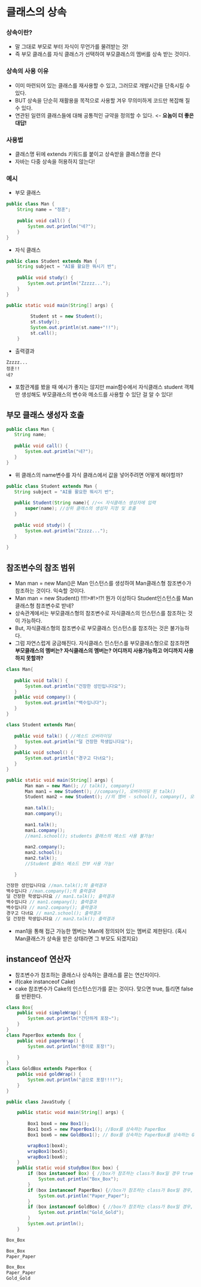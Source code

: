 # 클래스의 상속

### 상속이란?
 - 말 그대로 부모로 부터 자식이 무언가를 물려받는 것!
 - 즉 부모 클래스를 자식 클래스가 선택하여 부모클래스의 멤버를 상속 받는 것이다.

### 상속의 사용 이유
 - 이미 마련되어 있는 클래스를 재사용할 수 있고, 그러므로 개발시간을 단축시킬 수 있다.
 - BUT 상속을 단순히 재활용을 목적으로 사용할 겨우 무의미하게 코드만 복잡해 질 수 있다.
 - 연관된 일련의 클래스들에 대해 공통적인 규약을 정의할 수 있다. <- __요놈이 더 좋은 대답!__

### 사용법
 - 클래스명 뒤에 extends 키워드를 붙이고 상속받을 클래스명을 쓴다
 - 자바는 다중 상속을 허용하지 않는다!

### 예시
 - 부모 클래스
```java
public class Man {
	String name = "정훈";
	
	public void call() {
		System.out.println("네?");
	}
}
```
 - 자식 클래스

```java
public class Student extends Man {
	String subject = "AI를 활요한 뭐시기 반";
	
	public void study() {
		System.out.println("Zzzzz...");
	}
}
```
```java
public static void main(String[] args) {
		
		 Student st = new Student();
		 st.study();		 
		 System.out.println(st.name+"!!");
		 st.call();
	}
```
- 출력결과
```
Zzzzz...
정훈!!
네?
```
 - 포함관계를 봤을 때 예시가 좋지는 않지만 main함수에서 자식클래스 student 객체만 생성해도 부모클래스의 변수와 메소드를 사용할 수 있단 걸 알 수 있다!

## 부모 클래스 생성자 호출

 ```java
public class Man {
	String name;
	
	public void call() {
		System.out.println("네?");
	}
}
```
 - 위 클래스의 name변수를 자식 클래스에서 값을 넣어주려면 어떻게 해야할까?
 
 ```java
public class Student extends Man {
	String subject = "AI를 활요한 뭐시기 반";
	
	public Student(String name){ //<< 자식클래스 생성자에 입력
		super(name); //상위 클래스의 생성자 지정 및 호출
	}
	
	public void study() {
		System.out.println("Zzzzz...");
	}
	
}
```
## 참조변수의 참조 범위
 - Man man = new Man()은 Man 인스턴스를 생성하여 Man클래스형 참조변수가 참조하는 것이다. 익숙할 것이다.
 - Man man = new Student()  !!!!>#!>!?! 뭔가 이상하다 Student인스턴스를 Man클래스형 참조변수로 받네?
 - 상속관계에서는 부모클래스형의 참조변수로 자식클래스의 인스턴스를 참조하는 것이 가능하다.
 - But, 자식클래스형의 참조변수로 부모클래스 인스턴스를 참조하는 것은 불가능하다.
 - 그럼 자연스럽게 궁금해진다. 자식클래스 인스턴스를 부모클래스형으로 참조하면 __부모클래스의 멤버는? 자식클래스의 멤버는? 어디까지 사용가능하고 어디까지 사용하지 못할까?__
 ```java
 class Man{
	
	public void talk() {
		System.out.println("건장한 성인입니다요");
	}
	public void company() {
		System.out.println("백수입니다");
	}
}

class Student extends Man{
	
	public void talk() { //메소드 오버라이딩
		System.out.println("덜 건장한 학생입니다요");
	}
	public void school() {
		System.out.println("경구고 다녀요");
	}
}

public static void main(String[] args) {
		Man man = new Man(); // talk(), company()
		Man man1 = new Student(); //company(), 오버라이딩 된 talk()
		Student man2 = new Student(); //의 멤버 - school(), company(), 오버라이딩 된 talk()
		
		man.talk();		
		man.company();
		
		man1.talk();
		man1.company();
		//man1.school(); students 클래스의 메소드 사용 불가능!
		
		man2.company();
		man2.school();
		man2.talk();
		//Student 클래스 메소드 전부 사용 가능!

	}
 ```
```java
건장한 성인입니다요 //man.talk();의 출력결과
백수입니다 //man.company();의 출력결과
덜 건장한 학생입니다요 // man1.talk(); 출력결과
백수입니다 // man1.company(); 출력결과
백수입니다 // man2.company(); 출력결과
경구고 다녀요 // man2.school(); 출력결과
덜 건장한 학생입니다요 // man2.talk(); 출력결과
```
- man1을 통해 접근 가능한 멤버는 Man에 정의되어 있는 멤버로 제한된다. (혹시 Man클래스가 상속을 받은 상태라면 그 부모도 되겠지요)

## instanceof 연산자
 - 참조변수가 참조하는 클래스나 상속하는 클래스를 묻는 연산자이다. 
 - if(cake instanceof Cake)
 - cake 참조변수가 Cake의 인스턴스인가를 묻는 것이다. 맞으면 true, 틀리면 false를 반환한다.
```java
class Box{
	public void simpleWrap() {
		System.out.println("간단하게 포장~");
	}
}
class PaperBox extends Box {
	public void paperWrap() {
		System.out.println("종이로 포장!");
		
	}
}
class GoldBox extends PaperBox {
	public void goldWrap() {
		System.out.println("금으로 포장!!!!");
	}
}

public class JavaStudy {

	public static void main(String[] args) {
				
		Box1 box4 = new Box1();
		Box1 box5 = new PaperBox1(); //Box를 상속하는 PaperBox
		Box1 box6 = new GoldBox1(); // Box를 상속하는 PaperBox를 상속하는 GoldBox

		wrapBox1(box4);
		wrapBox1(box5);
		wrapBox1(box6);
	}
	public static void studyBox(Box box) {
		if (box instanceof Box) { //box가 참조하는 class가 Box일 경우 true
			System.out.println("Box_Box");
		}
		if (box instanceof PaperBox) {//box가 참조하는 class가 Box일 경우, PaperBox일 경우 true
			System.out.println("Paper_Paper");
		}
		if (box instanceof GoldBox) { //box가 참조하는 class가 Box일 경우, PaperBox일 경우, GoldBox일 경우 true
			System.out.println("Gold_Gold");
		}
		System.out.println();
	}
```
```java
Box_Box

Box_Box
Paper_Paper

Box_Box
Paper_Paper
Gold_Gold
```
 

